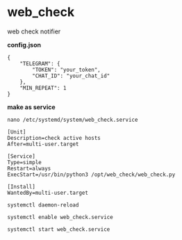 # web_check
web check notifier

**config.json**
```
{
	"TELEGRAM": {
		"TOKEN": "your_token",
		"CHAT_ID": "your_chat_id"
	},
	"MIN_REPEAT": 1
}
```
**make as service**
```
nano /etc/systemd/system/web_check.service
```
```
[Unit]
Description=check active hosts
After=multi-user.target

[Service]
Type=simple
Restart=always
ExecStart=/usr/bin/python3 /opt/web_check/web_check.py

[Install]
WantedBy=multi-user.target
```
```
systemctl daemon-reload
```
```
systemctl enable web_check.service
```
```
systemctl start web_check.service
```
